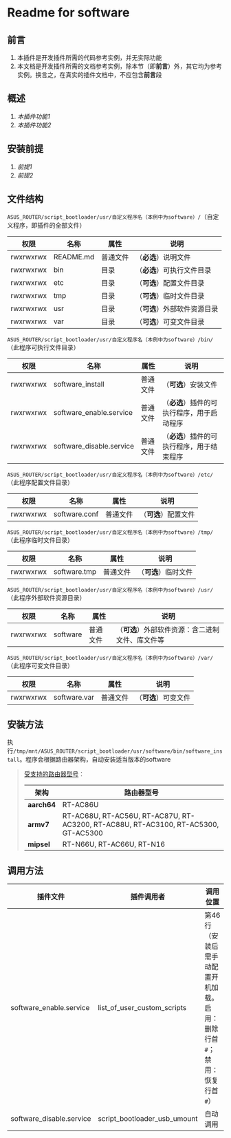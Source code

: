 # Readme for software

## 前言

1. 本插件是开发插件所需的代码参考实例，并无实际功能
2. 本文档是开发插件所需的文档参考实例，除本节（即**前言**）外，其它均为参考实例。换言之，在真实的插件文档中，不应包含**前言**段

## 概述

1. *本插件功能1*
2. *本插件功能2*

## 安装前提

1. *前提1*
2. *前提2*

## 文件结构

`ASUS_ROUTER/script_bootloader/usr/自定义程序名（本例中为software）/`（自定义程序，即插件的全部文件）

| 权限      | 名称     | 属性     | 说明   |
| --------- | -------- | -------- | -------- |
| rwxrwxrwx | README.md | 普通文件 | （**必选**）说明文件 |
| rwxrwxrwx | bin    | 目录     | （**必选**）可执行文件目录 |
| rwxrwxrwx | etc    | 目录     | （**可选**）配置文件目录 |
| rwxrwxrwx | tmp    | 目录     | （**可选**）临时文件目录 |
| rwxrwxrwx | usr    | 目录     | （**可选**）外部软件资源目录 |
| rwxrwxrwx | var    | 目录     | （**可选**）可变文件目录 |

`ASUS_ROUTER/script_bootloader/usr/自定义程序名（本例中为software）/bin/`（此程序可执行文件目录）

| 权限      | 名称                     | 属性     | 说明                                       |
| --------- | ------------------------ | -------- | ------------------------------------------ |
| rwxrwxrwx | software_install         | 普通文件 | （**可选**）安装文件                       |
| rwxrwxrwx | software_enable.service  | 普通文件 | （**必选**）插件的可执行程序，用于启动程序 |
| rwxrwxrwx | software_disable.service | 普通文件 | （**必选**）插件的可执行程序，用于结束程序 |

`ASUS_ROUTER/script_bootloader/usr/自定义程序名（本例中为software）/etc/`（此程序配置文件目录）

| 权限      | 名称          | 属性     | 说明                 |
| --------- | ------------- | -------- | -------------------- |
| rwxrwxrwx | software.conf | 普通文件 | （**可选**）配置文件 |

`ASUS_ROUTER/script_bootloader/usr/自定义程序名（本例中为software）/tmp/`（此程序临时文件目录）

| 权限      | 名称         | 属性     | 说明                 |
| --------- | ------------ | -------- | -------------------- |
| rwxrwxrwx | software.tmp | 普通文件 | （**可选**）临时文件 |

`ASUS_ROUTER/script_bootloader/usr/自定义程序名（本例中为software）/usr/`（此程序外部软件资源目录）

| 权限      | 名称     | 属性     | 说明                                             |
| --------- | -------- | -------- | ------------------------------------------------ |
| rwxrwxrwx | software | 普通文件 | （**可选**）外部软件资源：含二进制文件、库文件等 |

`ASUS_ROUTER/script_bootloader/usr/自定义程序名（本例中为software）/var/`（此程序可变文件目录）

| 权限      | 名称         | 属性     | 说明                 |
| --------- | ------------ | -------- | -------------------- |
| rwxrwxrwx | software.var | 普通文件 | （**可选**）可变文件 |


## 安装方法

执行`/tmp/mnt/ASUS_ROUTER/script_bootloader/usr/software/bin/software_install`。程序会根据路由器架构，自动安装适当版本的software

   > [受支持的路由器型号](https://github.com/software/software/wiki/Install-on-Asus-stock-firmware)：
   >
   > | 架构        | 路由器型号                                                   |
   > | ----------- | ------------------------------------------------------------ |
   > | **aarch64** | RT-AC86U                                                     |
   > | **armv7**   | RT-AC68U, RT-AC56U, RT-AC87U, RT-AC3200, RT-AC88U, RT-AC3100, RT-AC5300, GT-AC5300 |
   > | **mipsel**  | RT-N66U, RT-AC66U, RT-N16                                    |

## 调用方法

| 插件文件                | 插件调用者                   | 调用位置    |
| ----------------------- | ---------------------------- | ----------- |
| software_enable.service | list_of_user_custom_scripts | 第46行（安装后需手动配置开机加载。启用：删除行首`#`；禁用：恢复行首`#`） |
| software_disable.service | script_bootloader_usb_umount | 自动调用 |